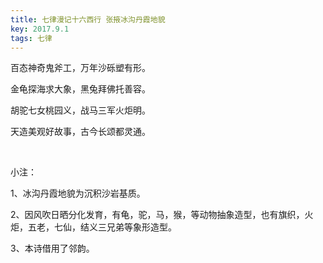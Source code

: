 ```yaml
---
title: 七律漫记十六西行 张掖冰沟丹霞地貌
key: 2017.9.1
tags: 七律
---
```


百态神奇鬼斧工，万年沙砾塑有形。

金龟探海求大象，黑兔拜佛托善容。

胡驼七女桃园义，战马三军火炬明。

天造美观好故事，古今长颂都灵通。

</br>

小注：

1、冰沟丹霞地貌为沉积沙岩基质。

2、因风吹日晒分化发育，有龟，驼，马，猴，等动物抽象造型，也有旗织，火炬，五老，七仙，结义三兄弟等象形造型。

3、本诗借用了邻韵。

</br>

